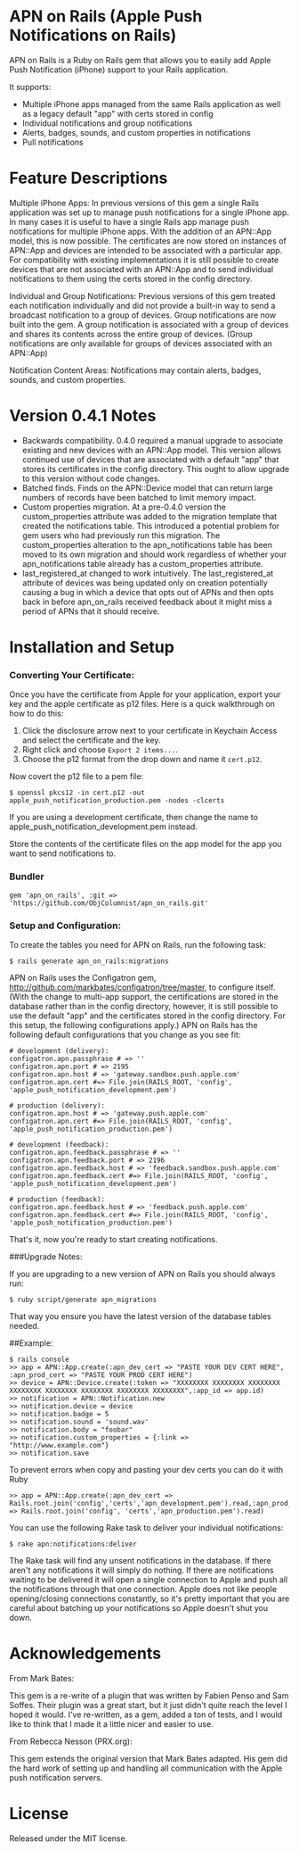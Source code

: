 # APN on Rails (Apple Push Notifications on Rails)

APN on Rails is a Ruby on Rails gem that allows you to easily add Apple Push Notification (iPhone)
support to your Rails application.  

It supports:
 
* Multiple iPhone apps managed from the same Rails application as well as a legacy default "app" with certs stored in config
* Individual notifications and group notifications
* Alerts, badges, sounds, and custom properties in notifications
* Pull notifications

# Feature Descriptions

Multiple iPhone Apps: In previous versions of this gem a single Rails application was set up to 
manage push notifications for a single iPhone app.  In many cases it is useful to have a single Rails
app manage push notifications for multiple iPhone apps.  With the addition of an APN::App model, this 
is now possible.  The certificates are now stored on instances of APN::App and devices are intended to be associated
with a particular app.  For compatibility with existing implementations it is still possible to create devices that 
are not associated with an APN::App and to send individual notifications to them using the certs stored in the 
config directory.  

Individual and Group Notifications: Previous versions of this gem treated each notification individually
and did not provide a built-in way to send a broadcast notification to a group of devices.  Group notifications
are now built into the gem.  A group notification is associated with a group of devices and shares its 
contents across the entire group of devices.  (Group notifications are only available for groups of devices associated 
with an APN::App)

Notification Content Areas: Notifications may contain alerts, badges, sounds, and custom properties.

# Version 0.4.1 Notes

* Backwards compatibility.  0.4.0 required a manual upgrade to associate existing and new devices with an APN::App model.  This version allows continued use of devices that are associated with a default "app" that stores its certificates in the config directory.  This ought to allow upgrade to this version without code changes.  
* Batched finds.  Finds on the APN::Device model that can return large numbers of records have been batched to limit memory impact. 
* Custom properties migration.  At a pre-0.4.0 version the custom_properties attribute was added to the migration template that created the notifications table.  This introduced a potential problem for gem users who had previously run this migration.  The custom_properties alteration to the apn_notifications table has been moved to its own migration and should work regardless of whether your apn_notifications table already has a custom_properties attribute. 
* last_registered_at changed to work intuitively.  The last_registered_at attribute of devices was being updated only on creation potentially causing a bug in which a device that opts out of APNs and then opts back in before apn_on_rails received feedback about it might miss a period of APNs that it should receive.  

# Installation and Setup

### Converting Your Certificate:

Once you have the certificate from Apple for your application, export your key
and the apple certificate as p12 files. Here is a quick walkthrough on how to do this:

1. Click the disclosure arrow next to your certificate in Keychain Access and select the certificate and the key. 
2. Right click and choose `Export 2 items...`. 
3. Choose the p12 format from the drop down and name it `cert.p12`. 

Now covert the p12 file to a pem file:

	$ openssl pkcs12 -in cert.p12 -out apple_push_notification_production.pem -nodes -clcerts

If you are using a development certificate, then change the name to apple_push_notification_development.pem instead.

Store the contents of the certificate files on the app model for the app you want to send notifications to.

### Bundler

	gem 'apn_on_rails', :git => 'https://github.com/ObjColumnist/apn_on_rails.git'

### Setup and Configuration:

To create the tables you need for APN on Rails, run the following task:

	$ rails generate apn_on_rails:migrations

APN on Rails uses the Configatron gem, http://github.com/markbates/configatron/tree/master, 
to configure itself. (With the change to multi-app support, the certifications are stored in the 
database rather than in the config directory, however, it is still possible to use the default "app" and the certificates
stored in the config directory.  For this setup, the following configurations apply.) 
APN on Rails has the following default configurations that you change as you see fit:

	# development (delivery):
	configatron.apn.passphrase # => ''
	configatron.apn.port # => 2195
	configatron.apn.host # => 'gateway.sandbox.push.apple.com'
	configatron.apn.cert #=> File.join(RAILS_ROOT, 'config', 'apple_push_notification_development.pem')

	# production (delivery):
	configatron.apn.host # => 'gateway.push.apple.com'
	configatron.apn.cert #=> File.join(RAILS_ROOT, 'config', 'apple_push_notification_production.pem')

	# development (feedback):
	configatron.apn.feedback.passphrase # => ''
	configatron.apn.feedback.port # => 2196
	configatron.apn.feedback.host # => 'feedback.sandbox.push.apple.com'
	configatron.apn.feedback.cert #=> File.join(RAILS_ROOT, 'config', 'apple_push_notification_development.pem')

	# production (feedback):
	configatron.apn.feedback.host # => 'feedback.push.apple.com'
	configatron.apn.feedback.cert #=> File.join(RAILS_ROOT, 'config', 'apple_push_notification_production.pem')

That's it, now you're ready to start creating notifications.

###Upgrade Notes:

If you are upgrading to a new version of APN on Rails you should always run:

	$ ruby script/generate apn_migrations

That way you ensure you have the latest version of the database tables needed.

##Example:

	$ rails console
	>> app = APN::App.create(:apn_dev_cert => "PASTE YOUR DEV CERT HERE", :apn_prod_cert => "PASTE YOUR PROD CERT HERE")
	>> device = APN::Device.create(:token => "XXXXXXXX XXXXXXXX XXXXXXXX XXXXXXXX XXXXXXXX XXXXXXXX XXXXXXXX XXXXXXXX",:app_id => app.id)
	>> notification = APN::Notification.new
	>> notification.device = device
	>> notification.badge = 5
	>> notification.sound = 'sound.wav'
	>> notification.body = "foobar"
	>> notification.custom_properties = {:link => "http://www.example.com"}
	>> notification.save
  
To prevent errors when copy and pasting your dev certs you can do it with Ruby

	>> app = APN::App.create(:apn_dev_cert => Rails.root.join('config','certs','apn_development.pem').read,:apn_prod_cert => Rails.root.join('config', 'certs','apn_production.pem').read)  

You can use the following Rake task to deliver your individual notifications:

	$ rake apn:notifications:deliver

The Rake task will find any unsent notifications in the database. If there aren't any notifications
it will simply do nothing. If there are notifications waiting to be delivered it will open a single connection
to Apple and push all the notifications through that one connection. Apple does not like people opening/closing
connections constantly, so it's pretty important that you are careful about batching up your notifications so
Apple doesn't shut you down.


# Acknowledgements

From Mark Bates: 

This gem is a re-write of a plugin that was written by Fabien Penso and Sam Soffes.
Their plugin was a great start, but it just didn't quite reach the level I hoped it would.
I've re-written, as a gem, added a ton of tests, and I would like to think that I made it
a little nicer and easier to use.

From Rebecca Nesson (PRX.org): 

This gem extends the original version that Mark Bates adapted.  His gem did the hard
work of setting up and handling all communication with the Apple push notification servers.

# License

Released under the MIT license.
